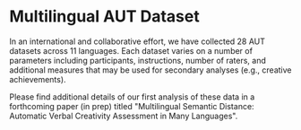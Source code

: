 # Multilingual AUT Dataset

In an international and collaborative effort, we have collected 28 AUT datasets across 11 languages. Each dataset varies on a number of parameters including participants, instructions, number of raters, and additional measures that may be used for secondary analyses (e.g., creative achievements).

Please find additional details of our first analysis of these data in a forthcoming paper (in prep) titled "Multilingual Semantic Distance: Automatic Verbal Creativity Assessment in Many Languages".